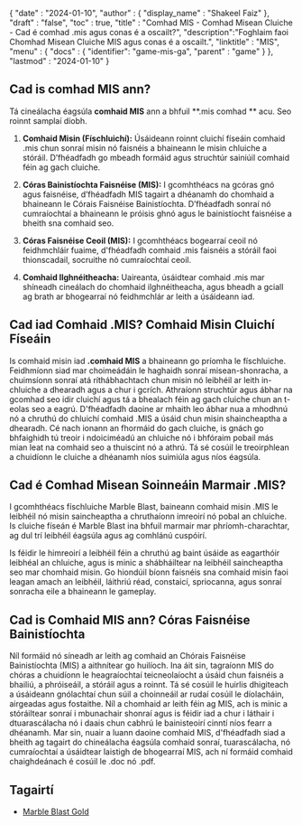 {
  "date" : "2024-01-10",
  "author" : {
    "display_name" : "Shakeel Faiz"
},
  "draft" : "false",
  "toc" : true,
  "title" : "Comhad MIS - Comhad Misean Cluiche - Cad é comhad .mis agus conas é a oscailt?",
  "description":"Foghlaim faoi Chomhad Misean Cluiche MIS agus conas é a oscailt.",
  "linktitle" : "MIS",
  "menu" : {
    "docs" : {
      "identifier": "game-mis-ga",
      "parent" : "game"
}
},
  "lastmod" : "2024-01-10"
}

## Cad is comhad MIS ann?

Tá cineálacha éagsúla **comhaid MIS** ann a bhfuil **.mis comhad ** acu. Seo roinnt samplaí díobh.

1.  **Comhaid Misin (Físchluichí):** Úsáideann roinnt cluichí físeáin comhaid .mis chun sonraí misin nó faisnéis a bhaineann le misin chluiche a stóráil. D’fhéadfadh go mbeadh formáid agus struchtúr sainiúil comhaid féin ag gach cluiche.
    
2.  **Córas Bainistíochta Faisnéise (MIS):** I gcomhthéacs na gcóras gnó agus faisnéise, d’fhéadfadh MIS tagairt a dhéanamh do chomhaid a bhaineann le Córais Faisnéise Bainistíochta. D’fhéadfadh sonraí nó cumraíochtaí a bhaineann le próisis ghnó agus le bainistíocht faisnéise a bheith sna comhaid seo.
    
3.  **Córas Faisnéise Ceoil (MIS):** I gcomhthéacs bogearraí ceoil nó feidhmchláir fuaime, d'fhéadfadh comhaid .mis faisnéis a stóráil faoi thionscadail, socruithe nó cumraíochtaí ceoil.
    
4.  **Comhaid Ilghnéitheacha:** Uaireanta, úsáidtear comhaid .mis mar shíneadh cineálach do chomhaid ilghnéitheacha, agus bheadh a gciall ag brath ar bhogearraí nó feidhmchlár ar leith a úsáideann iad.

## Cad iad Comhaid .MIS? Comhaid Misin Cluichí Físeáin

Is comhaid misin iad **.comhaid MIS** a bhaineann go príomha le físchluiche. Feidhmíonn siad mar choimeádáin le haghaidh sonraí misean-shonracha, a chuimsíonn sonraí atá ríthábhachtach chun misin nó leibhéil ar leith in-chluiche a dhearadh agus a chur i gcrích. Athraíonn struchtúr agus ábhar na gcomhad seo idir cluichí agus tá a bhealach féin ag gach cluiche chun an t-eolas seo a eagrú. D'fhéadfadh daoine ar mhaith leo ábhar nua a mhodhnú nó a chruthú do chluichí comhaid .MIS a úsáid chun misin shaincheaptha a dhearadh. Cé nach ionann an fhormáid do gach cluiche, is gnách go bhfaighidh tú treoir i ndoiciméadú an chluiche nó i bhfóraim pobail más mian leat na comhaid seo a thuiscint nó a athrú. Tá sé cosúil le treoirphlean a chuidíonn le cluiche a dhéanamh níos suimiúla agus níos éagsúla.

## Cad é Comhad Misean Soinneáin Marmair .MIS?

I gcomhthéacs físchluiche Marble Blast, baineann comhaid misin .MIS le leibhéil nó misin saincheaptha a chruthaíonn imreoirí nó pobal an chluiche. Is cluiche físeán é Marble Blast ina bhfuil marmair mar phríomh-charachtar, ag dul trí leibhéil éagsúla agus ag comhlánú cuspóirí.

Is féidir le himreoirí a leibhéil féin a chruthú ag baint úsáide as eagarthóir leibhéal an chluiche, agus is minic a shábháiltear na leibhéil saincheaptha seo mar chomhaid misin. Go hiondúil bíonn faisnéis sna comhaid misin faoi leagan amach an leibhéil, láithriú réad, constaicí, spriocanna, agus sonraí sonracha eile a bhaineann le gameplay.

## Cad is Comhaid MIS ann? Córas Faisnéise Bainistíochta

Níl formáid nó síneadh ar leith ag comhaid an Chórais Faisnéise Bainistíochta (MIS) a aithnítear go huilíoch. Ina áit sin, tagraíonn MIS do chóras a chuidíonn le heagraíochtaí teicneolaíocht a úsáid chun faisnéis a bhailiú, a phróiseáil, a stóráil agus a roinnt. Tá sé cosúil le huirlis dhigiteach a úsáideann gnólachtaí chun súil a choinneáil ar rudaí cosúil le díolacháin, airgeadas agus fostaithe. Níl a chomhaid ar leith féin ag MIS, ach is minic a stóráiltear sonraí i mbunachair shonraí agus is féidir iad a chur i láthair i dtuarascálacha nó i daais chun cabhrú le bainisteoirí cinntí níos fearr a dhéanamh. Mar sin, nuair a luann daoine comhaid MIS, d'fhéadfadh siad a bheith ag tagairt do chineálacha éagsúla comhaid sonraí, tuarascálacha, nó cumraíochtaí a úsáidtear laistigh de bhogearraí MIS, ach ní formáid comhaid chaighdeánach é cosúil le .doc nó .pdf.

## Tagairtí
* [Marble Blast Gold](https://en.wikipedia.org/wiki/Marble_Blast_Gold)

